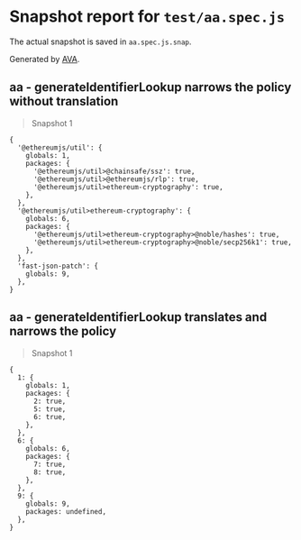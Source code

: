 # Snapshot report for `test/aa.spec.js`

The actual snapshot is saved in `aa.spec.js.snap`.

Generated by [AVA](https://avajs.dev).

## aa - generateIdentifierLookup narrows the policy without translation

> Snapshot 1

    {
      '@ethereumjs/util': {
        globals: 1,
        packages: {
          '@ethereumjs/util>@chainsafe/ssz': true,
          '@ethereumjs/util>@ethereumjs/rlp': true,
          '@ethereumjs/util>ethereum-cryptography': true,
        },
      },
      '@ethereumjs/util>ethereum-cryptography': {
        globals: 6,
        packages: {
          '@ethereumjs/util>ethereum-cryptography>@noble/hashes': true,
          '@ethereumjs/util>ethereum-cryptography>@noble/secp256k1': true,
        },
      },
      'fast-json-patch': {
        globals: 9,
      },
    }

## aa - generateIdentifierLookup translates and narrows the policy

> Snapshot 1

    {
      1: {
        globals: 1,
        packages: {
          2: true,
          5: true,
          6: true,
        },
      },
      6: {
        globals: 6,
        packages: {
          7: true,
          8: true,
        },
      },
      9: {
        globals: 9,
        packages: undefined,
      },
    }
